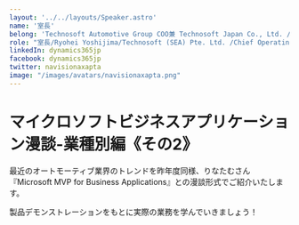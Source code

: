 ```yaml
---
layout: '../../layouts/Speaker.astro'
name: '室長'
belong: 'Technosoft Automotive Group COO兼 Technosoft Japan Co., Ltd. /President'
role: "室長/Ryohei Yoshijima/Technosoft (SEA) Pte. Ltd. /Chief Operating Officer​ /Microsoft Regional Director Microsoft MVP for Business Applications"
linkedIn: dynamics365jp
facebook: dynamics365jp
twitter: navisionaxapta
image: "/images/avatars/navisionaxapta.png"
---
```


# マイクロソフトビジネスアプリケーション漫談-業種別編《その2》

最近のオートモーティブ業界のトレンドを昨年度同様、りなたむさん『Microsoft MVP for Business Applications』との漫談形式でご紹介いたします。

製品デモンストレーションをもとに実際の業務を学んでいきましょう！
